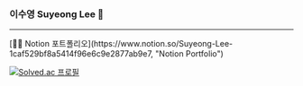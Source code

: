 ### 이수영 Suyeong Lee 👋
<hr/>
[👩‍💻 Notion 포트폴리오](https://www.notion.so/Suyeong-Lee-1caf529bf8a5414f96e6c9e2877ab9e7, "Notion Portfolio")

[![Solved.ac
프로필](http://mazassumnida.wtf/api/v2/generate_badge?boj=ensoo94)](https://solved.ac/ensoo94)

<!--
**ensoo94/ensoo94** is a ✨ _special_ ✨ repository because its `README.md` (this file) appears on your GitHub profile.

Here are some ideas to get you started:

- 🔭 I’m currently working on ...
- 🌱 I’m currently learning ...
- 👯 I’m looking to collaborate on ...
- 🤔 I’m looking for help with ...
- 💬 Ask me about ...
- 📫 How to reach me: ...
- 😄 Pronouns: ...
- ⚡ Fun fact: ...
-->

